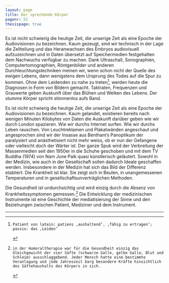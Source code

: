 ```yaml
---
layout: page
title: Der sprechende Körper
pagenr: 52
thesispage: true
---
```


Es ist nicht schwierig die heutige Zeit, die unserige Zeit als eine Epoche der Audiovisionen zu bezeichnen. Kaum gezeugt, sind wir technisch in der Lage die Zellteilung und das Heranwachsen des Embryos audiovisuell aufzuzeichnen und in Daten übersetzt auf Speichermedien festgehalten dem Nachwuchs verfügbar zu machen. Dank Ultraschall, Sonographien, Computertomographien, Röntgenbilder und anderen Durchleuchtungstechniken meinen wir, wenn schon nicht der Quelle des ewigen Lebens, dann wenigstens dem Ursprung des Todes auf die Spur zu kommen. Ohne dem Leidenden zu nahe zu treten[^33], werden heute die Diagnosen in Form von Bildern gemacht. Taktraten, Frequenzen und Grauwerte geben Auskunft über das Blühen und Welken des Lebens. Der stumme Körper spricht stimmenlos aufs Band.

Es ist nicht schwierig die heutige Zeit, die unserige Zeit als eine Epoche der Audiovisionen zu bezeichnen. Kaum gelandet, existieren bereits nach wenigen Minuten Kilobytes von Daten die Auskunft darüber geben wie wir durch London spazieren. Wie wir durchs Internet surfen. Wie wir durchs Leben rauschen. Von Leuchtreklamen und Plakatwänden angeschaut und angesprochen sind wir der Insasse aus Bentham‘s Panoptikum der paralysiert und anästhetisiert nicht mehr weiss, ob er nun der Gefangene oder vielleicht doch der Wärter ist. Der ganze Spuk wird der Verbreitung der Massenmedien seit den 1950er in die Schuhe geschoben und mit dem TV Buddha (1974) von Nam June Paik quasi künstlerisch geläutert. Sowohl in der Medizin, wie auch in der Gesellschaft sollen dadurch Ideale geschaffen werden. Insbesondere in der Medizin hat sich das Bild der Differenz etabliert. Die Krankheit ist klar. Sie zeigt sich in Beulen, in unangemessenen Temperaturen und in gesellschaftsunverträglichen Methoden.

Die Gesundheit ist undurchsichtig und wird einzig durch die Absenz von Krankheitssymptomen gemessen.[^34] Die Entwicklung der medizinischen Instrumente ist eine Geschichte der mediatisierung der Sinne und den Beziehungen zwischen Patient, Mediziner und dem Instrument.

---

[^33]:
		Patient von latein: patiens ‚aushaltend‘, ‚fähig zu ertragen‘; passio: das ‚Leiden‘

[^34]:
		in der Humoraltherapie war für die Gesundheit einzig das Gleichgewicht der vier Säfte (schwarze Galle, gelbe Galle, Blut und Schleim) ausschlaggebend. Jeder Mensch hatte eine bestimmte Veranlagung und jede Jahreszeit barg besondere Kräfte hinsichtlich des Säftehaushalts des Körpers in sich.
